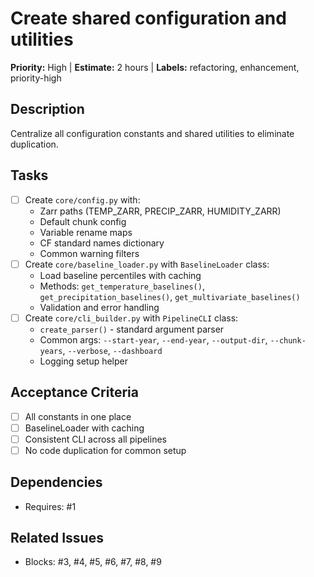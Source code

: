 # Create shared configuration and utilities

**Priority:** High | **Estimate:** 2 hours | **Labels:** refactoring, enhancement, priority-high

## Description
Centralize all configuration constants and shared utilities to eliminate duplication.

## Tasks
- [ ] Create `core/config.py` with:
  - Zarr paths (TEMP_ZARR, PRECIP_ZARR, HUMIDITY_ZARR)
  - Default chunk config
  - Variable rename maps
  - CF standard names dictionary
  - Common warning filters
- [ ] Create `core/baseline_loader.py` with `BaselineLoader` class:
  - Load baseline percentiles with caching
  - Methods: `get_temperature_baselines()`, `get_precipitation_baselines()`, `get_multivariate_baselines()`
  - Validation and error handling
- [ ] Create `core/cli_builder.py` with `PipelineCLI` class:
  - `create_parser()` - standard argument parser
  - Common args: `--start-year`, `--end-year`, `--output-dir`, `--chunk-years`, `--verbose`, `--dashboard`
  - Logging setup helper

## Acceptance Criteria
- [ ] All constants in one place
- [ ] BaselineLoader with caching
- [ ] Consistent CLI across all pipelines
- [ ] No code duplication for common setup

## Dependencies
- Requires: #1

## Related Issues
- Blocks: #3, #4, #5, #6, #7, #8, #9
